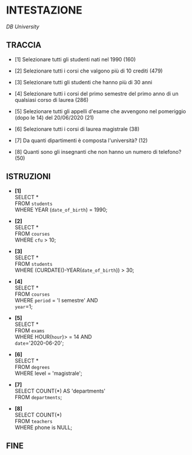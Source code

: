# INTESTAZIONE

_DB University_

## TRACCIA

- [1] Selezionare tutti gli studenti nati nel 1990 (160)
- [2] Selezionare tutti i corsi che valgono più di 10 crediti (479)

- [3] Selezionare tutti gli studenti che hanno più di 30 anni
- [4] Selezionare tutti i corsi del primo semestre del primo anno di un qualsiasi corso di
  laurea (286)
- [5] Selezionare tutti gli appelli d'esame che avvengono nel pomeriggio (dopo le 14) del
  20/06/2020 (21)
- [6] Selezionare tutti i corsi di laurea magistrale (38)
- [7] Da quanti dipartimenti è composta l'università? (12)
- [8] Quanti sono gli insegnanti che non hanno un numero di telefono? (50)

## ISTRUZIONI

- **[1]**  
  SELECT \*  
  FROM `students`  
  WHERE YEAR (`date_of_birth`) = 1990;

- **[2]**  
  SELECT \*  
  FROM `courses`  
  WHERE `cfu` > 10;
- **[3]**  
  SELECT \*  
  FROM `students`  
  WHERE (CURDATE()-YEAR(`date_of_birth`)) > 30;

- **[4]**  
  SELECT \*  
  FROM `courses`  
  WHERE `period` = 'I semestre' AND  
   `year`=1;

- **[5]**  
  SELECT \*  
  FROM `exams`  
  WHERE HOUR(`hour`)> = 14 AND  
   `date`='2020-06-20';

- **[6]**  
  SELECT \*  
  FROM `degrees`  
  WHERE level = 'magistrale';

- **[7]**  
  SELECT COUNT(\*) AS 'departments'  
  FROM `departments`;

- **[8]**  
  SELECT COUNT(\*)  
  FROM `teachers`  
  WHERE phone is NULL;

## FINE
